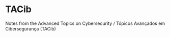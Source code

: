 # TACib
Notes from the Advanced Topics on Cybersecurity / Tópicos Avançados em Cibersegurança (TACib)
